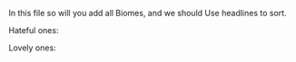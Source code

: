 In this file so will you add all Biomes, and we should Use headlines to sort.

Hateful ones:

Lovely ones: